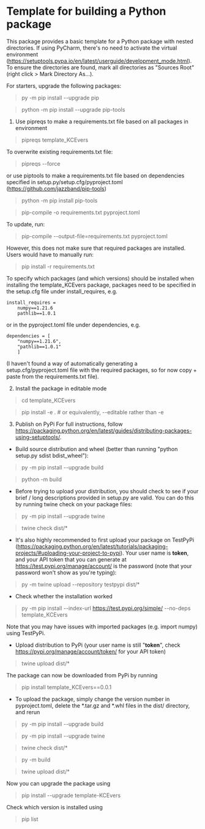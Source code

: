 # Template for building a Python package

This package provides a basic template for a Python package with nested directories. If using PyCharm, there's no need to activate the virtual environment (https://setuptools.pypa.io/en/latest/userguide/development_mode.html). To ensure the directories are found, mark all directories as "Sources Root" (right click > Mark Directory As...). 


For starters, upgrade the following packages:

> py -m pip install --upgrade pip

> python -m pip install --upgrade pip-tools

1. Use pipreqs to make a requirements.txt file based on all packages in environment
> pipreqs template_KCEvers

To overwrite existing requirements.txt file:
> pipreqs --force 

or use piptools to make a requirements.txt file based on dependencies specified in setup.py/setup.cfg/pyproject.toml (https://github.com/jazzband/pip-tools)
> python -m pip install pip-tools

> pip-compile -o requirements.txt pyproject.toml

To update, run:
> pip-compile --output-file=requirements.txt pyproject.toml

However, this does not make sure that required packages are installed. Users would have to manually run:
> pip install -r requirements.txt

To specify which packages (and which versions) should be installed when installing the template_KCEvers package, packages need to be specified in the setup.cfg file under install_requires, e.g. 

    install_requires =
        numpy==1.21.6
        pathlib==1.0.1

or in the pyproject.toml file under dependencies, e.g. 

    dependencies = [
        "numpy==1.21.6", 
        "pathlib==1.0.1"
        ]
(I haven't found a way of automatically generating a setup.cfg/pyproject.toml file with the required packages, so for now copy + paste from the requirements.txt file).

2. Install the package in editable mode 
> cd template_KCEvers

> pip install -e . # or equivalently, --editable rather than -e

3. Publish on PyPi
For full instructions, follow https://packaging.python.org/en/latest/guides/distributing-packages-using-setuptools/.

- Build source distribution and wheel (better than running "python setup.py sdist bdist_wheel"):
> py -m pip install --upgrade build

> python -m build

- Before trying to upload your distribution, you should check to see if your brief / long descriptions provided in setup.py are valid. You can do this by running twine check on your package files:
> py -m pip install --upgrade twine

> twine check dist/*

- It's also highly recommended to first upload your package on TestPyPi (https://packaging.python.org/en/latest/tutorials/packaging-projects/#uploading-your-project-to-pypi). Your user name is __token__, and your API token that you can generate at https://test.pypi.org/manage/account/ is the password (note that your password won't show as you're typing):
> py -m twine upload --repository testpypi dist/*

- Check whether the installation worked
> py -m pip install --index-url https://test.pypi.org/simple/ --no-deps template_KCEvers

Note that you may have issues with imported packages (e.g. import numpy) using TestPyPi.

- Upload distribution to PyPi (your user name is still "__token__", check https://pypi.org/manage/account/token/ for your API token)
> twine upload dist/*

The package can now be downloaded from PyPi by running
> pip install template_KCEvers==0.0.1

- To upload the package, simply change the version number in pyproject.toml, delete the *.tar.gz and *.whl files in the dist/ directory, and rerun
> py -m pip install --upgrade build

> py -m pip install --upgrade twine

> twine check dist/*

> py -m build 

> twine upload dist/*

Now you can upgrade the package using
> pip install --upgrade template-KCEvers

Check which version is installed using
> pip list